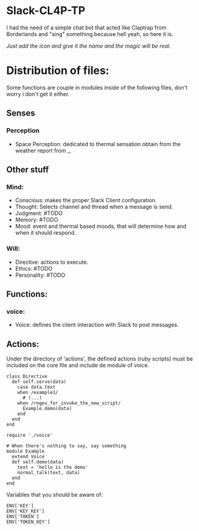 # Slack-CL4P-TP

I had the need of a simple chat bot that acted like Claptrap from Borderlands and "sing" something because hell yeah, so here it is.

_Just add the icon and give it the name and the magic will be real._

# Distribution of files:

Some functions are couple in modules inside of the following files, don't worry i don't get it either. 

## Senses

### Perception

- Space Perception: dedicated to thermal sensation obtain from the weather report from _.

## Other stuff

### Mind:

- Conscious: makes the proper Slack Client configuration.
- Thought: Selects channel and thread when a message is send.
- Judgment: #TODO
- Memory: #TODO
- Mood: event and thermal based moods, that will determine how and when it should respond.
 
### Will:

- Directive: actions to execute.
- Ethics: #TODO
- Personality: #TODO

## Functions:



### voice:

- Voice: defines the client interaction with Slack to post messages.

## Actions:

Under the directory of 'actions', the defined actions (ruby scripts) must be included on the core file and include de module of voice.

```
class Directive
  def self.serve(data)
    case data.text
    when /example1/
      # (...)
    when /regex_for_invoke_the_new_script/
      Example.demo(data)
    end
  end
end
```

```
require './voice'

# When there's nothing to say, say something
module Example
  extend Voice
  def self.demo(data)
    text = 'hello is the demo'
    normal_talk(text, data)
  end
end
``` 

Variables that you should be aware of:

```
ENV['KEY']
ENV['KEY_KEY']
ENV['TOKEN']
ENV['TOKEN_KEY']
```